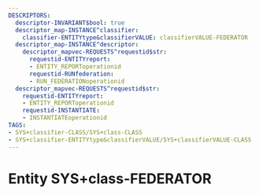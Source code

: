 ```yaml
---
DESCRIPTORS:
  descriptor-INVARIANT$bool: true
  descriptor_map-INSTANCE^classifier:
    classifier-ENTITYtype&classifierVALUE: classifierVALUE-FEDERATOR
  descriptor_map-INSTANCE^descriptor:
    descriptor_mapvec-REQUESTS^requestid$str:
      requestid-ENTITYreport:
      - ENTITY_REPORToperationid
      requestid-RUNfederation:
      - RUN_FEDERATIONoperationid
  descriptor_mapvec-REQUESTS^requestid$str:
    requestid-ENTITYreport:
    - ENTITY_REPORToperationid
    requestid-INSTANTIATE:
    - INSTANTIATEoperationid
TAGS:
- SYS+classifier-CLASS/SYS+class-CLASS
- SYS+classifier-ENTITYtype&classifierVALUE/SYS+classifierVALUE-CLASS
---
```

# Entity SYS+class-FEDERATOR

